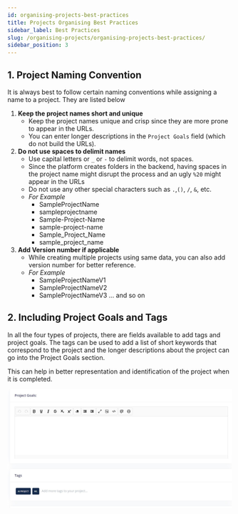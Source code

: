 ```yaml
---
id: organising-projects-best-practices
title: Projects Organising Best Practices
sidebar_label: Best Practices
slug: /organising-projects/organising-projects-best-practices/
sidebar_position: 3
---
```



## 1. Project Naming Convention
It is always best to follow certain naming conventions while assigning a name to a project. They are listed below
1. **Keep the project names short and unique**
    - Keep the project names unique and crisp since they are more prone to appear in the URLs.
    - You can enter longer descriptions in the  `Project Goals` field (which do not build the URLs).
2. **Do not use spaces to delimit names**
    - Use capital letters or `_` or `-` to delimit words, not spaces.
    - Since the platform creates folders in the backend, having spaces in the project name might disrupt the process and an ugly `%20` might appear in the URLs
    - Do not use any other special characters such as `.`,`()`, `/`, `&`, etc.
    - *For Example*
        - SampleProjectName
        - sampleprojectname
        - Sample-Project-Name
        - sample-project-name
        - Sample_Project_Name
        - sample_project_name
3. **Add Version number if applicable**
    - While creating multiple projects using same data, you can also add version number for better reference.
    - *For Example*
        - SampleProjectNameV1
        - SampleProjectNameV2
        - SampleProjectNameV3 ... and so on

## 2. Including Project Goals and Tags
In all the four types of projects, there are fields available to add tags and project goals. The tags can be used to add a list of short keywords that correspond to the project and the longer descriptions about the project can go into the Project Goals section. 

This can help in better representation and identification of the project when it is completed.

![Project Goals and Tags](../../static/img/docs/organizing-projects/goals-tags.jpg "Project Goals and Tags")
